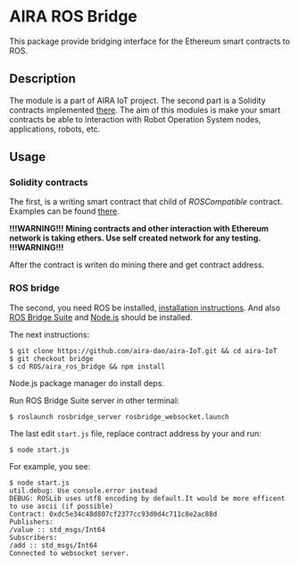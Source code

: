 # AIRA ROS Bridge

This package provide bridging interface for the Ethereum smart contracts to ROS.

## Description

The module is a part of AIRA IoT project. The second part is a Solidity contracts 
implemented [there](https://github.com/aira-dao/aira-IoT/blob/bridge/Ethereum%20smart%20contracts/ros.sol). The aim of this modules is make your smart contracts be able to interaction 
with Robot Operation System nodes, applications, robots, etc.

## Usage

### Solidity contracts

The first, is a writing smart contract that child of *ROSCompatible* contract.
Examples can be found [there](https://github.com/aira-dao/aira-IoT/tree/bridge/Ethereum%20smart%20contracts/example).

**!!!WARNING!!! Mining contracts and other interaction with Ethereum network is taking ethers. Use self created network for any testing. !!!WARNING!!!**

After the contract is writen do mining there and get contract address.

### ROS bridge

The second, you need ROS be installed, [installation instructions](http://wiki.ros.org/ROS/Installation). And also [ROS Bridge Suite](http://wiki.ros.org/rosbridge_suite) and [Node.js](https://nodejs.org) should be installed.

The next instructions:

    $ git clone https://github.com/aira-dao/aira-IoT.git && cd aira-IoT
    $ git checkout bridge
    $ cd ROS/aira_ros_bridge && npm install

Node.js package manager do install deps.

Run ROS Bridge Suite server in other terminal:

    $ roslaunch rosbridge_server rosbridge_websocket.launch

The last edit `start.js` file, replace contract address by your and run:

    $ node start.js

For example, you see:

    $ node start.js 
    util.debug: Use console.error instead
    DEBUG: ROSLib uses utf8 encoding by default.It would be more efficent to use ascii (if possible)
    Contract: 0xdc5e34c48d807cf2377cc93d0d4c711c8e2ac88d
    Publishers:
    /value :: std_msgs/Int64
    Subscribers:
    /add :: std_msgs/Int64
    Connected to websocket server.

